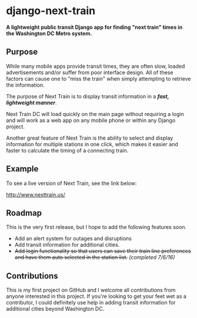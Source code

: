 # django-next-train
**A lightweight public transit Django app for finding "next train" times in the Washington DC Metro system.**

## Purpose ##
While many mobile apps provide transit times, they are often slow, loaded advertisements and/or suffer from poor interface design.
All of these factors can cause one to "miss the train" when simply attempting to retrieve the information.

The purpose of Next Train is to display transit information in a *__fast, lightweight manner__*.

Next Train DC will load quickly on the main page without requiring a login and will work as a web app on any mobile phone
or within any Django project.

Another great feature of Next Train is the ability to select and display information for multiple stations in one click, which makes it
easier and faster to calculate the timing of a connecting train.

## Example ##

To see a live version of Next Train, see the link below:

http://www.nexttrain.us/

## Roadmap ##

This is the very first release, but I hope to add the following features soon.

- Add an alert system for outages and disruptions
- Add transit information for additional cities.
- ~~Add login functionality so that users can save their train line preferences and have them auto selected in the station list.~~ *(completed 7/6/16)*

## Contributions ##

This is my first project on GitHub and I welcome all contributions from anyone interested in this project. If you're looking to get
your feet wet as a contributor, I could definitely use help in adding transit information for additional cities beyond Washington DC.
